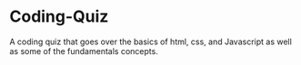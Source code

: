 # Coding-Quiz
A coding quiz that goes over the basics of html, css, and Javascript as well as some of the fundamentals concepts.
